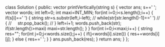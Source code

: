 class Solution {
public:
vector<string> printVertically(string s) {
vector<string> ans;
s+=' ';
vector<string> words;
int left=0;
int maxi=INT_MIN;
for(int i=0;i<s.length();i++)
{
if(s[i]==' ')
{
string str=s.substr(left,i-left);
// while(str[str.length()-1]==' ')
// {
//     str.pop_back();
// }
left=i+1;
words.push_back(str);
if(str.length()>maxi)
maxi=str.length();
}
}
for(int i=0;i<maxi;i++)
{
string res="";
for(int j=0;j<words.size();j++)
{
if(j<words[i].size())
{
res+=words[i][j];
}
else
{
res+=' ';
}
}
ans.push_back(res);
}
return ans;
}
};